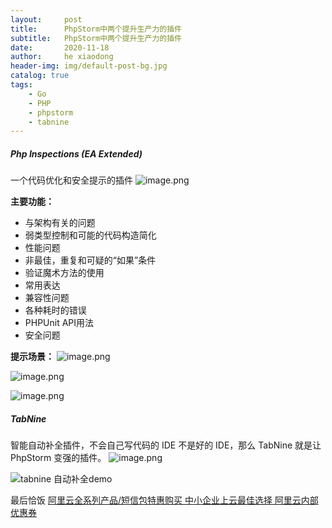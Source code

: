 ```yaml
---
layout:     post
title:      PhpStorm中两个提升生产力的插件
subtitle:   PhpStorm中两个提升生产力的插件
date:       2020-11-18
author:     he xiaodong
header-img: img/default-post-bg.jpg
catalog: true
tags:
    - Go
    - PHP
    - phpstorm
    - tabnine
---
```



##### Php Inspections ​(EA Extended)
一个代码优化和安全提示的插件
![image.png](https://segmentfault.com//img/bVcKuHY)

**主要功能：**
- 与架构有关的问题
- 弱类型控制和可能的代码构造简化
- 性能问题
- 非最佳，重复和可疑的“如果”条件
- 验证魔术方法的使用
- 常用表达
- 兼容性问题
- 各种耗时的错误
- PHPUnit API用法
- 安全问题

**提示场景：**
![image.png](https://segmentfault.com//img/bVcKuKq)

![image.png](https://segmentfault.com//img/bVcKuKX)

![image.png](https://segmentfault.com//img/bVcKuLk)

##### TabNine
智能自动补全插件，不会自己写代码的 IDE 不是好的 IDE，那么 TabNine 就是让 PhpStorm 变强的插件。
![image.png](https://segmentfault.com//img/bVcKuMT)

![tabnine 自动补全demo](https://raw.githubusercontent.com/codota/tabnine-vscode/master/assets/tabnine.gif)



最后恰饭 [阿里云全系列产品/短信包特惠购买 中小企业上云最佳选择 阿里云内部优惠券](https://www.aliyun.com/minisite/goods?userCode=0amqgcs9)
